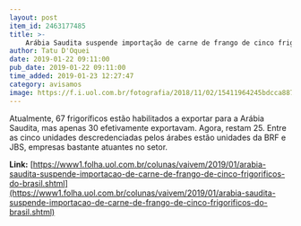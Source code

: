 ```yaml
---
layout: post
item_id: 2463177485
title: >-
    Arábia Saudita suspende importação de carne de frango de cinco frigoríficos do Brasil
author: Tatu D'Oquei
date: 2019-01-22 09:11:00
pub_date: 2019-01-22 09:11:00
time_added: 2019-01-23 12:27:47
category: avisamos
image: https://f.i.uol.com.br/fotografia/2018/11/02/15411964245bdcca887dff8_1541196424_3x2_rt.jpg
---
```


Atualmente, 67 frigoríficos estão habilitados a exportar para a Arábia Saudita, mas apenas 30 efetivamente exportavam. Agora, restam 25. Entre as cinco unidades descredenciadas pelos árabes estão unidades da BRF e JBS, empresas bastante atuantes no setor.

**Link:** [https://www1.folha.uol.com.br/colunas/vaivem/2019/01/arabia-saudita-suspende-importacao-de-carne-de-frango-de-cinco-frigorificos-do-brasil.shtml](https://www1.folha.uol.com.br/colunas/vaivem/2019/01/arabia-saudita-suspende-importacao-de-carne-de-frango-de-cinco-frigorificos-do-brasil.shtml)

